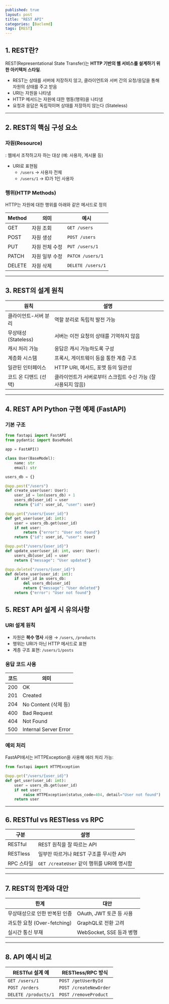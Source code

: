 ```yaml
---
published: true
layout: post
title: "REST API"
categories: [Baclemd]
tags: [REST]
---
```


## 1. REST란?

REST(Representational State Transfer)는 **HTTP 기반의 웹 서비스를 설계하기 위한 아키텍처 스타일**. 

- REST는 상태를 서버에 저장하지 않고, 클라이언트와 서버 간의 요청/응답을 통해 자원의 상태를 주고 받음
- URI는 자원을 나타냄
- HTTP 메서드는 자원에 대한 행동(행위)을 나타냄
- 요청과 응답은 독립적이며 상태를 저장하지 않는다 (Stateless)

---

## 2. REST의 핵심 구성 요소

### 자원(Resource)
: 웹에서 조작하고자 하는 대상 (예: 사용자, 게시물 등)

- URI로 표현됨
  - `/users` → 사용자 전체
  - `/users/1` → ID가 1인 사용자

### 행위(HTTP Methods)
HTTP는 자원에 대한 행위를 아래와 같은 메서드로 정의

| Method  | 의미             | 예시                                 |
|---------|------------------|--------------------------------------|
| GET     | 자원 조회         | `GET /users`                         |
| POST    | 자원 생성         | `POST /users`                        |
| PUT     | 자원 전체 수정    | `PUT /users/1`                       |
| PATCH   | 자원 일부 수정    | `PATCH /users/1`                     |
| DELETE  | 자원 삭제         | `DELETE /users/1`                    |

---

## 3. REST의 설계 원칙

| 원칙               | 설명 |
|-------------------|------|
| 클라이언트-서버 분리 | 역할 분리로 독립적 발전 가능 |
| 무상태성 (Stateless) | 서버는 이전 요청의 상태를 기억하지 않음 |
| 캐시 처리 가능      | 응답은 캐시 가능하도록 구성 |
| 계층화 시스템       | 프록시, 게이트웨이 등을 통한 계층 구조 |
| 일관된 인터페이스   | HTTP URI, 메서드, 포맷 등의 일관성 |
| 코드 온 디맨드 (선택) | 클라이언트가 서버로부터 스크립트 수신 가능 (잘 사용되지 않음) |

---

## 4. REST API Python 구현 예제 (FastAPI)

### 기본 구조

```python
from fastapi import FastAPI
from pydantic import BaseModel

app = FastAPI()

class User(BaseModel):
    name: str
    email: str

users_db = {}

@app.post("/users")
def create_user(user: User):
    user_id = len(users_db) + 1
    users_db[user_id] = user
    return {"id": user_id, "user": user}

@app.get("/users/{user_id}")
def get_user(user_id: int):
    user = users_db.get(user_id)
    if not user:
        return {"error": "User not found"}
    return {"id": user_id, "user": user}

@app.put("/users/{user_id}")
def update_user(user_id: int, user: User):
    users_db[user_id] = user
    return {"message": "User updated"}

@app.delete("/users/{user_id}")
def delete_user(user_id: int):
    if user_id in users_db:
        del users_db[user_id]
        return {"message": "User deleted"}
    return {"error": "User not found"}
```

## 5. REST API 설계 시 유의사항

### URI 설계 원칙
- 자원은 **복수 명사** 사용 → `/users`, `/products`
- 행위는 URI가 아닌 HTTP 메서드로 표현
- 계층 구조 표현: `/users/1/posts`

### 응답 코드 사용
| 코드 | 의미                  |
|------|-----------------------|
| 200  | OK                    |
| 201  | Created               |
| 204  | No Content (삭제 등) |
| 400  | Bad Request           |
| 404  | Not Found             |
| 500  | Internal Server Error |

### 예외 처리
FastAPI에서는 HTTPException을 사용해 에러 처리 가능:

```python
from fastapi import HTTPException

@app.get("/users/{user_id}")
def get_user(user_id: int):
    user = users_db.get(user_id)
    if not user:
        raise HTTPException(status_code=404, detail="User not found")
    return user
```

---

## 6. RESTful vs RESTless vs RPC

| 구분         | 설명 |
|--------------|------|
| RESTful      | REST 원칙을 잘 따르는 API |
| RESTless     | 일부만 따르거나 REST 구조를 무시한 API |
| RPC 스타일   | `GET /createUser` 같이 행위를 URI에 명시함 |

---

## 7. REST의 한계와 대안

| 한계                     | 대안 |
|--------------------------|------|
| 무상태성으로 인한 반복된 인증 | OAuth, JWT 토큰 등 사용 |
| 과도한 요청 (Over-fetching) | GraphQL로 전환 고려 |
| 실시간 통신 부재           | WebSocket, SSE 등과 병행 |

---

## 8. API 예시 비교

| RESTful 설계 예       | RESTless/RPC 방식       |
|----------------------|-------------------------|
| `GET /users/1`       | `POST /getUserById`     |
| `POST /orders`       | `POST /createNewOrder`  |
| `DELETE /products/1` | `POST /removeProduct`   |
